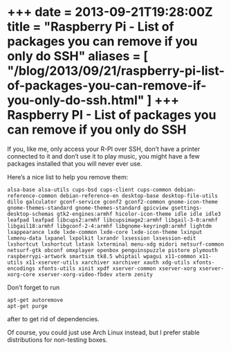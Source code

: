 +++
date = 2013-09-21T19:28:00Z
title = "Raspberry Pi - List of packages you can remove if you only do SSH"
aliases = [
  "/blog/2013/09/21/raspberry-pi-list-of-packages-you-can-remove-if-you-only-do-ssh.html"
]
+++
Raspberry PI - List of packages you can remove if you only do SSH
=================================================================

If you, like me, only access your R-PI over SSH, don’t have a printer connected to it and don’t use it to play music, you might have a few packages installed that you will never ever use.

Here’s a nice list to help you remove them:

`alsa-base alsa-utils cups-bsd cups-client cups-common debian-reference-common debian-reference-en desktop-base desktop-file-utils dillo galculator gconf-service gconf2 gconf2-common gnome-icon-theme gnome-themes-standard gnome-themes-standard gpicview gsettings-desktop-schemas gtk2-engines:armhf hicolor-icon-theme idle idle idle3 leafpad leafpad libcups2:armhf libcupsimage2:armhf libgail-3-0:armhf libgail18:armhf libgconf-2-4:armhf libgnome-keyring0:armhf lightdm lxappearance lxde lxde-common lxde-core lxde-icon-theme lxinput lxmenu-data lxpanel lxpolkit lxrandr lxsession lxsession-edit lxshortcut lxshortcut lxtask lxterminal menu-xdg midori netsurf-common netsurf-gtk obconf omxplayer openbox penguinspuzzle pistore plymouth raspberrypi-artwork smartsim tk8.5 whiptail wpagui x11-common x11-utils x11-xserver-utils xarchiver xarchiver xauth xdg-utils xfonts-encodings xfonts-utils xinit xpdf xserver-common xserver-xorg xserver-xorg-core xserver-xorg-video-fbdev xterm zenity`

Don’t forget to run

    apt-get autoremove 
    apt-get purge

after to get rid of dependencies.

Of course, you could just use Arch Linux instead, but I prefer stable distributions for non-testing boxes.
